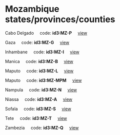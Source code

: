 # Mozambique states/provinces/counties
Cabo Delgado&nbsp;&nbsp;&nbsp;&nbsp;&nbsp;code: **id3:MZ-P**&nbsp;&nbsp;&nbsp;&nbsp;&nbsp;[view](../../export/geojson/medium/id3/mz/p.geojson)&nbsp;&nbsp;&nbsp;&nbsp;&nbsp;


Gaza&nbsp;&nbsp;&nbsp;&nbsp;&nbsp;code: **id3:MZ-G**&nbsp;&nbsp;&nbsp;&nbsp;&nbsp;[view](../../export/geojson/medium/id3/mz/g.geojson)&nbsp;&nbsp;&nbsp;&nbsp;&nbsp;


Inhambane&nbsp;&nbsp;&nbsp;&nbsp;&nbsp;code: **id3:MZ-I**&nbsp;&nbsp;&nbsp;&nbsp;&nbsp;[view](../../export/geojson/medium/id3/mz/i.geojson)&nbsp;&nbsp;&nbsp;&nbsp;&nbsp;


Manica&nbsp;&nbsp;&nbsp;&nbsp;&nbsp;code: **id3:MZ-B**&nbsp;&nbsp;&nbsp;&nbsp;&nbsp;[view](../../export/geojson/medium/id3/mz/b.geojson)&nbsp;&nbsp;&nbsp;&nbsp;&nbsp;


Maputo&nbsp;&nbsp;&nbsp;&nbsp;&nbsp;code: **id3:MZ-L**&nbsp;&nbsp;&nbsp;&nbsp;&nbsp;[view](../../export/geojson/medium/id3/mz/l.geojson)&nbsp;&nbsp;&nbsp;&nbsp;&nbsp;


Maputo&nbsp;&nbsp;&nbsp;&nbsp;&nbsp;code: **id3:MZ-MPM**&nbsp;&nbsp;&nbsp;&nbsp;&nbsp;[view](../../export/geojson/medium/id3/mz/mpm.geojson)&nbsp;&nbsp;&nbsp;&nbsp;&nbsp;


Nampula&nbsp;&nbsp;&nbsp;&nbsp;&nbsp;code: **id3:MZ-N**&nbsp;&nbsp;&nbsp;&nbsp;&nbsp;[view](../../export/geojson/medium/id3/mz/n.geojson)&nbsp;&nbsp;&nbsp;&nbsp;&nbsp;


Niassa&nbsp;&nbsp;&nbsp;&nbsp;&nbsp;code: **id3:MZ-A**&nbsp;&nbsp;&nbsp;&nbsp;&nbsp;[view](../../export/geojson/medium/id3/mz/a.geojson)&nbsp;&nbsp;&nbsp;&nbsp;&nbsp;


Sofala&nbsp;&nbsp;&nbsp;&nbsp;&nbsp;code: **id3:MZ-S**&nbsp;&nbsp;&nbsp;&nbsp;&nbsp;[view](../../export/geojson/medium/id3/mz/s.geojson)&nbsp;&nbsp;&nbsp;&nbsp;&nbsp;


Tete&nbsp;&nbsp;&nbsp;&nbsp;&nbsp;code: **id3:MZ-T**&nbsp;&nbsp;&nbsp;&nbsp;&nbsp;[view](../../export/geojson/medium/id3/mz/t.geojson)&nbsp;&nbsp;&nbsp;&nbsp;&nbsp;


Zambezia&nbsp;&nbsp;&nbsp;&nbsp;&nbsp;code: **id3:MZ-Q**&nbsp;&nbsp;&nbsp;&nbsp;&nbsp;[view](../../export/geojson/medium/id3/mz/q.geojson)&nbsp;&nbsp;&nbsp;&nbsp;&nbsp;

